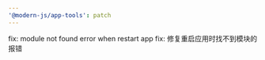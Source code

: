```yaml
---
'@modern-js/app-tools': patch
---
```


fix: module not found error when restart app
fix: 修复重启应用时找不到模块的报错

